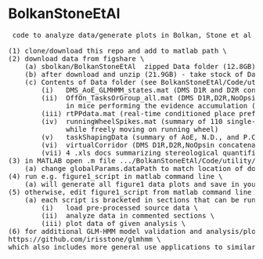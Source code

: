 # BolkanStoneEtAl
<pre>
 code to analyze data/generate plots in Bolkan, Stone et al (2022) \

(1) clone/download this repo and add to matlab path \
(2) download data from figshare \
	(a) sbolkan/BolkanStoneEtAl  zipped Data folder (12.8GB) \
	(b) after download and unzip (21.9GB) - take stock of Data folder location \
	(c) Contents of Data folder (see BolkanStoneEtAl/Code/utility/logExplanation.m for more extensive explanation of behavior logs) : \
		(i)   DMS_AoE_GLMHMM_states.mat (DMS D1R and D2R concatenated behavioral logs with associated GLM-HMM stateIdx and stateProb)
		(ii)  OffOn_TasksOrGroup_all.mat (DMS D1R,D2R,NoOpsin and NAc D1R,D2R,NoOpsin concatentated behavioral logs \ 
		      in mice performing the evidence accumulation (AoE), no distrators (nd) or permanent cues (pc) tasks
		(iii) rtPPdata.mat (real-time conditioned place preference, Ethovision output measures, DMS D1R,D2R,NoOpsin laser)
		(iv)  runningWheelSpikes.mat (summary of 110 single-units in DMS from D1R-Cre/A2a-Cre mice expressing DIO-NpHR, laser sweeps \ 
		      while freely moving on running wheel)
		(v)   taskShapingData (summary of AoE, N.D., and P.C. performance during task shaping)
		(vi)  virtualCorridor (DMS D1R,D2R,NoOpsin concatenated behavioral logs in mice navigating a virtual corridor)
		(vii) 4 .xls docs summarizing stereological quantification of D1R/D2R in situ hybridization expression \	
(3) in MATLAB open .m file .../BolkanStoneEtAl/Code/utility/globalParams.m \
	(a) change globalParams.dataPath to match location of downloaded data \
(4) run e.g. figure1_script in matlab command line \
	(a) will generate all figure1 data plots and save in your matlab workspace the analyzed variables used to generate each plot \
(5) otherwise, edit figure1_script from matlab command line \
	(a) each script is bracketed in sections that can be run in steps to \
		(i)   load pre-processed source data \
		(ii)  analyze data in commented sections \
		(iii) plot data of given analysis \		
(6) for additional GLM-HMM model validation and analysis/plots in Bolkan,Stone, et al see \
https://github.com/irisstone/glmhmm \
which also includes more general use applications to similarly structured data.


